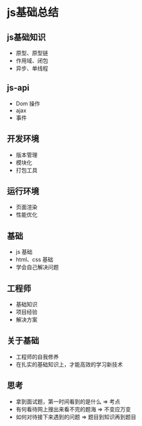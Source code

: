 # js基础总结

## js基础知识

- 原型、原型链
- 作用域、闭包
- 异步、单线程

## js-api

- Dom 操作
- ajax
- 事件

## 开发环境

- 版本管理
- 模块化
- 打包工具

## 运行环境

- 页面渲染
- 性能优化

## 基础

- js 基础
- html、css 基础
- 学会自己解决问题

## 工程师

- 基础知识
- 项目经验
- 解决方案

## 关于基础

- 工程师的自我修养
- 在扎实的基础知识上，才能高效的学习新技术

## 思考

- 拿到面试题，第一时间看到的是什么  =>  考点
- 有何看待网上搜出来看不完的题海    =>  不变应万变
- 如何对待接下来遇到的问题          =>  题目到知识再到题目
